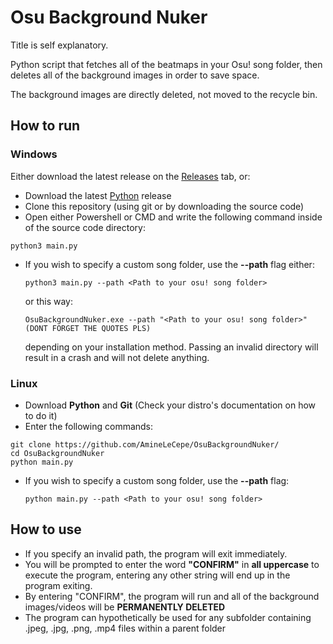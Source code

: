 # Osu Background Nuker

Title is self explanatory.

Python script that fetches all of the beatmaps in your Osu! song folder, then deletes all of the background images in order to save space.

The background images are directly deleted, not moved to the recycle bin.

## How to run

### Windows

Either download the latest release on the [Releases](https://github.com/AmineLeCepe/OsuBackgroundNuker/releases) tab, or:

- Download the latest [Python](https://www.python.org/downloads/) release
- Clone this repository (using git or by downloading the source code)
- Open either Powershell or CMD and write the following command inside of the source code directory:
```
python3 main.py
```
  - If you wish to specify a custom song folder, use the **--path** flag either:
    ```
    python3 main.py --path <Path to your osu! song folder>
    ```
    or this way:
    ```
    OsuBackgroundNuker.exe --path "<Path to your osu! song folder>" (DONT FORGET THE QUOTES PLS)
    ```
    depending on your installation method.
    Passing an invalid directory will result in a crash and will not delete anything.

### Linux

- Download **Python** and **Git** (Check your distro's documentation on how to do it)
- Enter the following commands:
```
git clone https://github.com/AmineLeCepe/OsuBackgroundNuker/
cd OsuBackgroundNuker
python main.py
```
  - If you wish to specify a custom song folder, use the **--path** flag:
    ```
    python main.py --path <Path to your osu! song folder>
    ```
## How to use
- If you specify an invalid path, the program will exit immediately.
- You will be prompted to enter the word **"CONFIRM"** in **all uppercase** to execute the program, entering any other string will end up in the program exiting.
- By entering "CONFIRM", the program will run and all of the background images/videos will be **PERMANENTLY DELETED**
- The program can hypothetically be used for any subfolder containing .jpeg, .jpg, .png, .mp4 files within a parent folder
